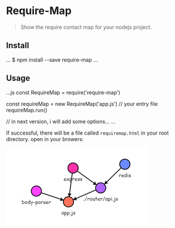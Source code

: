 # Require-Map

> Show the require contact map for your nodejs project.

## Install
...
$ npm install --save require-map
...

## Usage
...js
const RequireMap = require('require-map')

const requireMap = new RequireMap('app.js') // your entry file
requireMap.run()

//  in next version, i will add some options...
...

If successful, there will be a file called `requiremap.html` in your root directory.
open in your browers:

![requiremap.html](/img/example.png)

